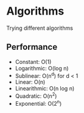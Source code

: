 # Algorithms
Trying different algorithms

## Performance

- Constant: O(1)
- Logarithmic: O(log n)
- Sublinear: O(n<sup>d</sup>) for d < 1
- Linear: O(n)
- Linearithmic: O(n log n)
- Quadratic: O(n<sup>2</sup>)
- Exponential: O(2<sup>n</sup>)